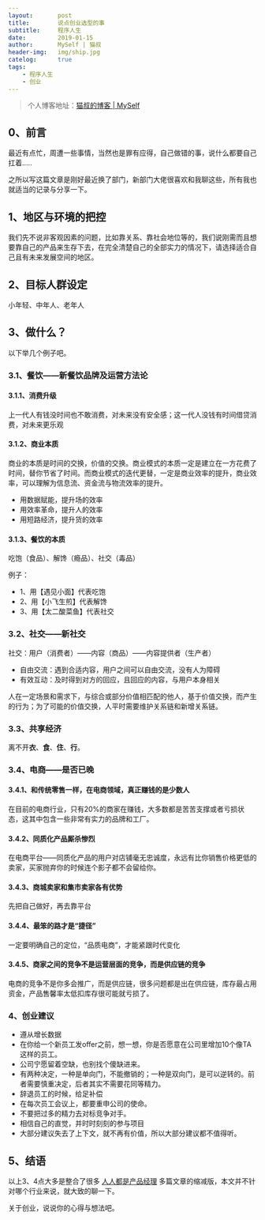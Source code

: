 ```yaml
---
layout:       post
title:        说点创业选型的事
subtitle:     程序人生
date:         2019-01-15
author:       MySelf | 猫叔
header-img:   img/ship.jpg
catelog:      true
tags:
    - 程序人生
    - 创业
---
```


> 个人博客地址：[猫叔的博客 | MySelf](https://unclecatmyself.github.io/)


## 0、前言

最近有点忙，周遭一些事情，当然也是罪有应得，自己做错的事，说什么都要自己扛着.....

之所以写这篇文章是刚好最近换了部门，新部门大佬很喜欢和我聊这些，所有我也就适当的记录与分享一下。

## 1、地区与环境的把控

我们先不说非客观因素的问题，比如靠关系、靠社会地位等的，我们说刚需而且想要靠自己的产品来生存下去，在完全清楚自己的全部实力的情况下，请选择适合自己且有未来发展空间的地区。

## 2、目标人群设定

小年轻、中年人、老年人

## 3、做什么？

以下举几个例子吧。

### 3.1、餐饮——新餐饮品牌及运营方法论

#### 3.1.1、消费升级

上一代人有钱没时间也不敢消费，对未来没有安全感；这一代人没钱有时间借贷消费，对未来更乐观

#### 3.1.2、商业本质

商业的本质是时间的交换，价值的交换。商业模式的本质一定是建立在一方花费了时间，替你节省了时间。而商业模式的迭代更替，一定是商业效率的提升，商业效率，可以理解为信息流、资金流与物流效率的提升。

- 用数据赋能，提升场的效率
- 用效率革命，提升人的效率
- 用短路经济，提升货的效率

#### 3.1.3、餐饮的本质

吃饱（食品）、解馋（瘾品）、社交（毒品）

例子：
- 1、用【遇见小面】代表吃饱
- 2、用【小飞生煎】代表解馋
- 3、用【太二酸菜鱼】代表社交

### 3.2、社交——新社交

社交：用户（消费者）——内容（商品）——内容提供者（生产者）

- 自由交流：遇到合适内容，用户之间可以自由交流，没有人为障碍
- 有效互动：及时得到对方的回应，且回应的内容，与用户本身相关

人在一定场景和需求下，与综合或部分价值相匹配的他人，基于价值交换，而产生的行为；为了可能的价值交换，人平时需要维护关系链和新增关系链。

### 3.3、共享经济

离不开**衣**、**食**、**住**、**行**。

### 3.4、电商——是否已晚

#### 3.4.1、和传统零售一样，在电商领域，真正赚钱的是少数人

在目前的电商行业，只有20%的商家在赚钱，大多数都是苦苦支撑或者亏损状态，这其中包含一些非常有实力的品牌和工厂。

#### 3.4.2、同质化产品厮杀惨烈

在电商平台——同质化产品的用户对店铺毫无忠诚度，永远有比你销售价格更低的卖家，买家抛弃你的时候连个影子都不会留给你。

#### 3.4.3、商城卖家和集市卖家各有优势

先把自己做好，再去靠平台

#### 3.4.4、最笨的路才是“捷径”

一定要明确自己的定位，“品质电商”，才能紧跟时代变化

#### 3.4.5、商家之间的竞争不是运营层面的竞争，而是供应链的竞争

电商的竞争不是你多会推广，而是供应链，很多问题都是出在供应链，库存最占用资金，产品售馨率太低扣库存很可能就亏损了。

### 4、创业建议

- 遵从增长数据
- 在你给一个新员工发offer之前，想一想，你是否愿意在公司里增加10个像TA这样的员工。
- 公司宁愿留着空缺，也别找个傻缺进来。
- 有两种决定，一种是单向门，不能撤销的；一种是双向门，是可以逆转的。前者需要慎重决定，后者其实不需要花同等精力。
- 辞退员工的时候，给足补偿
- 在每次员工会议上，都要重申公司的使命。
- 不要把过多的精力去对标竞争对手。
- 相信自己的直觉，并时时刻刻的参与项目
- 大部分建议失去了上下文，就不再有价值，所以大部分建议都不值得听。


## 5、结语

以上3、4点大多是整合了很多 [人人都是产品经理](http://www.woshipm.com/) 多篇文章的缩减版，本文并不针对哪个行业来说，就大致的聊一下。

关于创业，说说你的心得与想法吧。


